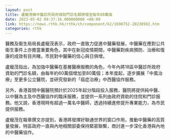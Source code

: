 ```yaml
---
layout: post
title: 盧寵茂稱中醫診所政府資助門診名額將增至每年80萬個
date: 2023-05-02 09:37:16.000000000 +08:00
link: https://news.rthk.hk/rthk/ch/component/k2/1698752-20230502.htm
categories: rthk
---
```


醫務及衞生局局長盧寵茂表示，政府一直致力促進中醫藥發展，中醫藥在應對公共衞生事件上亦擔當重要角色，其中在新冠疫情期間，中醫藥對疾病預防、治療和復康的成效有目共睹，市民對中醫藥的信心與日俱增。

盧寵茂指出，為加強中醫藥在基層醫療服務的角色，今年內將18區中醫診所政府資助的門診名額，由每年約60萬個增加至80萬個；本年度起，逐步擴展「中風治療」至更多公立醫院，並研究發新的「癌症治療」中西醫協作服務。

另外，香港首間中醫醫院預計於2025年起分階段投入服務，醫院將提供純中醫、以中醫為主及中西醫協作的臨床服務，並提供一系列由政府資助的住院和門診服務。他又說，香港現時有超過一萬名中醫師，透過持續進修提升專業能力，為市民提供服務。

盧寵茂在報章撰文亦提到，香港將發揮好聯通世界的窗口作用，推動中醫藥的高質量發展，特區政府一直與內地相關部委保持緊密聯繫，商討進一步深化香港與內地的中醫藥協作。
